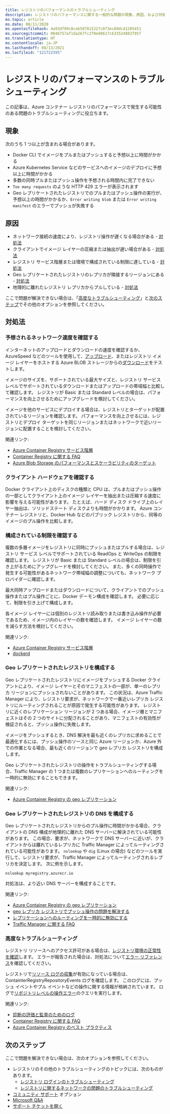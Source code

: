 ```yaml
---
title: レジストリのパフォーマンスのトラブルシューティング
description: レジストリのパフォーマンスに関する一般的な問題の現象、原因、および対処法
ms.topic: article
ms.date: 08/11/2020
ms.openlocfilehash: 4a93df09c8ceb587815227c073ec69dcd1205451
ms.sourcegitcommit: 0046757af1da267fc2f0e88617c633524883795f
ms.translationtype: HT
ms.contentlocale: ja-JP
ms.lasthandoff: 08/13/2021
ms.locfileid: "121722395"
---
```

# <a name="troubleshoot-registry-performance"></a>レジストリのパフォーマンスのトラブルシューティング

この記事は、Azure コンテナー レジストリのパフォーマンスで発生する可能性のある問題のトラブルシューティングに役立ちます。 

## <a name="symptoms"></a>現象

次のうち 1 つ以上が含まれる場合があります。

* Docker CLI でイメージをプルまたはプッシュすると予想以上に時間がかかる
* Azure Kubernetes Service などのサービスへのイメージのデプロイに予想以上に時間がかかる
* 多数の同時プルまたはプッシュ操作を予想される時間内に完了できない
* `Too many requests` のような HTTP 429 エラーが表示されます
* Geo レプリケートされたレジストリでのプルまたはプッシュ操作の実行が、予想以上の時間がかかるか、`Error writing blob` または `Error writing manifest` のエラーでプッシュが失敗する

## <a name="causes"></a>原因

* ネットワーク接続の速度により、レジストリ操作が遅くなる場合がある - [対処法](#check-expected-network-speed)
* クライアントでイメージ レイヤーの圧縮または抽出が遅い場合がある - [対処法](#check-client-hardware)  
* レジストリ サービス階層または環境で構成されている制限に達している - [対処法](#review-configured-limits)
* Geo レプリケートされたレジストリのレプリカが隣接するリージョンにある - [対処法](#configure-geo-replicated-registry)
* 地理的に離れたレジストリ レプリカからプルしている - [対処法](#configure-dns-for-geo-replicated-registry)

ここで問題が解決できない場合は、「[高度なトラブルシューティング](#advanced-troubleshooting)」と[次のステップ](#next-steps)でその他のオプションを参照してください。

## <a name="potential-solutions"></a>対処法

### <a name="check-expected-network-speed"></a>予想されるネットワーク速度を確認する

インターネットのアップロードとダウンロードの速度を確認するか、AzureSpeed などのツールを使用して、[アップロード](https://www.azurespeed.com/Azure/Uploadß)、またはレジストリ イメージ レイヤーをホストする Azure BLOB ストレージからの[ダウンロード](https://www.azurespeed.com/Azure/Download)をテストします。

イメージのサイズを、サポートされている最大サイズと、レジストリ サービス レベルでサポートされているダウンロードまたはアップロードの帯域幅と比較して確認します。 レジストリが Basic または Standard レベルの場合は、パフォーマンスを向上させるためにアップグレードを検討してください。 

イメージを他のサービスにデプロイする場合は、レジストリとターゲットが配置されているリージョンを確認します。 パフォーマンスを向上させるには、レジストリとデプロイ ターゲットを同じリージョンまたはネットワークで近いリージョンに配置することを検討してください。

関連リンク:

* [Azure Container Registry サービス階層](container-registry-skus.md)    
* [Container Registry に関する FAQ](container-registry-faq.yml)
* [Azure Blob Storage のパフォーマンスとスケーラビリティのターゲット](../storage/blobs/scalability-targets.md)

### <a name="check-client-hardware"></a>クライアント ハードウェアを確認する

Docker クライアント上のディスクの種類と CPU は、プルまたはプッシュ操作の一部としてクライアント上のイメージ レイヤーを抽出または圧縮する速度に影響を与える可能性があります。 たとえば、ハード ディスク ドライブ上のレイヤー抽出は、ソリッドステート ディスクよりも時間がかかります。 Azure コンテナー レジストリと、Docker Hub などのパブリック レジストリから、同等のイメージのプル操作を比較します。

### <a name="review-configured-limits"></a>構成されている制限を確認する

複数の多層イメージをレジストリに同時にプッシュまたはプルする場合は、レジストリ サービス レベルでサポートされている ReadOps と WriteOps の制限を確認します。 レジストリが Basic または Standard レベルの場合は、制限を引き上がるためにアップグレードを検討してください。 また、多くの同時操作で発生する可能性があるネットワーク帯域幅の調整についても、ネットワーク プロバイダーに確認します。 

最大同時アップロードまたはダウンロードについて、クライアントでのプッシュ操作またはプル操作ごとに、Docker デーモン構成を確認します。 必要に応じて、制限を引き上げて構成します。

各イメージ レイヤーには個別のレジストリ読み取りまたは書き込み操作が必要であるため、イメージ内のレイヤーの数を確認します。 イメージ レイヤーの数を減らす方法を検討してください。

関連リンク:

* [Azure Container Registry サービス階層](container-registry-skus.md)
* [dockerd](https://docs.docker.com/engine/reference/commandline/dockerd/)

### <a name="configure-geo-replicated-registry"></a>Geo レプリケートされたレジストリを構成する

Geo レプリケートされたレジストリにイメージをプッシュする Docker クライアントにより、イメージ レイヤーとそのマニフェストの一部が、単一のレプリカ リージョンにプッシュされないことがあります。 この状況は、Azure Traffic Manager により、レジストリ要求が、ネットワークで一番近いレプリカ レジストリにルーティングされることが原因で発生する可能性があります。 レジストリに近くのレプリケーション リージョンが 2 つある場合、イメージ層とマニフェストはその 2 つのサイトに分配されることがあり、マニフェストの有効性が検証されると、プッシュ操作に失敗します。

イメージをプッシュするとき、DNS 解決を最も近くのレプリカに求めることで最適化するには、プッシュ操作のソースと同じ Azure リージョンか、Azure 外での作業となる場合、最も近くのリージョンで geo レプリカ レジストリを構成します。

Geo レプリケートされたレジストリの操作をトラブルシューティングする場合、Traffic Manager の 1 つまたは複数のレプリケーションへのルーティングを一時的に無効にすることもできます。

関連リンク:

* [Azure Container Registry の geo レプリケーション](container-registry-geo-replication.md)

### <a name="configure-dns-for-geo-replicated-registry"></a>Geo レプリケートされたレジストリの DNS を構成する

Geo レプリケートされたレジストリからのプル操作に時間がかかる場合、クライアントの DNS 構成が地理的に離れた DNS サーバーに解決されている可能性があります。 この場合、要求が、ネットワークで DNS サーバーに近いが、クライアントからは離れているレプリカに Traffic Manager によってルーティングされている可能性があります。 `nslookup` や `dig` (Linux の場合) などのツールを実行して、レジストリ要求が、Traffic Manager によってルーティングされるレプリカを決定します。 次に例を示します。

```console
nslookup myregistry.azurecr.io
```

対処法は、より近い DNS サーバーを構成することです。

関連リンク:

* [Azure Container Registry の geo レプリケーション](container-registry-geo-replication.md)
* [geo レプリカ レジストリでプッシュ操作の問題を解決する](container-registry-geo-replication.md#troubleshoot-push-operations-with-geo-replicated-registries)
* [レプリケーションへのルーティングを一時的に無効にする](container-registry-geo-replication.md#temporarily-disable-routing-to-replication)
* [Traffic Manager に関する FAQ](../traffic-manager/traffic-manager-faqs.md)

### <a name="advanced-troubleshooting"></a>高度なトラブルシューティング

レジストリ リソースへのアクセス許可がある場合は、[レジストリ環境の正常性を確認](container-registry-check-health.md)します。 エラーが報告された場合は、対処法について[エラー リファレンス](container-registry-health-error-reference.md)を確認してください。

レジストリで[リソース ログの収集](monitor-service.md)が有効になっている場合は、ContainterRegistryRepositoryEvents ログを確認します。 このログには、プッシュ イベントやプル イベントなどの操作に関する情報が格納されています。 ログで[リポジトリレベルの操作エラー](monitor-service.md#repository-level-operation-failures)のクエリを実行します。 

関連リンク:

* [診断の評価と監査のためのログ](./monitor-service.md)
* [Container Registry に関する FAQ](container-registry-faq.yml)
* [Azure Container Registry のベスト プラクティス](container-registry-best-practices.md)

## <a name="next-steps"></a>次のステップ

ここで問題を解決できない場合は、次のオプションを参照してください。

* レジストリのその他のトラブルシューティングのトピックには、次のものがあります。
  * [レジストリ ログインのトラブルシューティング](container-registry-troubleshoot-login.md)
  * [レジストリに関するネットワークの問題のトラブルシューティング](container-registry-troubleshoot-access.md)
* [コミュニティ サポート](https://azure.microsoft.com/support/community/) オプション
* [Microsoft Q&A](/answers/products/)
* [サポート チケットを開く](https://azure.microsoft.com/support/create-ticket/)